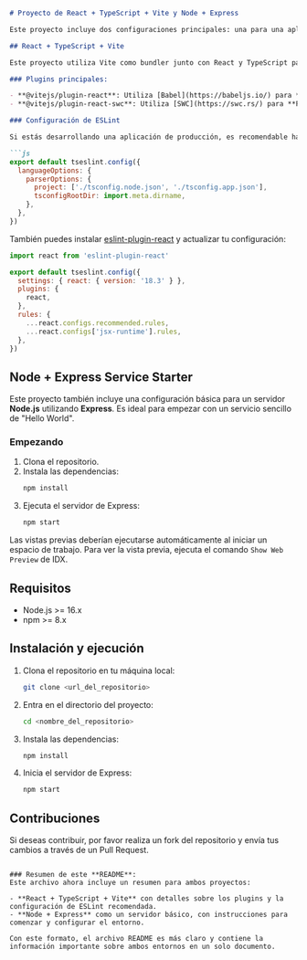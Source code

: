 ```markdown
# Proyecto de React + TypeScript + Vite y Node + Express

Este proyecto incluye dos configuraciones principales: una para una aplicación de React con TypeScript usando Vite y otra para un servidor simple con Node y Express.

## React + TypeScript + Vite

Este proyecto utiliza Vite como bundler junto con React y TypeScript para un desarrollo rápido y eficiente. Vite proporciona **Hot Module Replacement (HMR)** para mejorar la experiencia de desarrollo.

### Plugins principales:

- **@vitejs/plugin-react**: Utiliza [Babel](https://babeljs.io/) para **Fast Refresh**.
- **@vitejs/plugin-react-swc**: Utiliza [SWC](https://swc.rs/) para **Fast Refresh**.

### Configuración de ESLint

Si estás desarrollando una aplicación de producción, es recomendable habilitar reglas de lint conscientes del tipo. Asegúrate de configurar el `parserOptions` correctamente:

```js
export default tseslint.config({
  languageOptions: {
    parserOptions: {
      project: ['./tsconfig.node.json', './tsconfig.app.json'],
      tsconfigRootDir: import.meta.dirname,
    },
  },
})
```

También puedes instalar [eslint-plugin-react](https://github.com/jsx-eslint/eslint-plugin-react) y actualizar tu configuración:

```js
import react from 'eslint-plugin-react'

export default tseslint.config({
  settings: { react: { version: '18.3' } },
  plugins: {
    react,
  },
  rules: {
    ...react.configs.recommended.rules,
    ...react.configs['jsx-runtime'].rules,
  },
})
```

## Node + Express Service Starter

Este proyecto también incluye una configuración básica para un servidor **Node.js** utilizando **Express**. Es ideal para empezar con un servicio sencillo de "Hello World".

### Empezando

1. Clona el repositorio.
2. Instala las dependencias:
   ```bash
   npm install
   ```
3. Ejecuta el servidor de Express:
   ```bash
   npm start
   ```

Las vistas previas deberían ejecutarse automáticamente al iniciar un espacio de trabajo. Para ver la vista previa, ejecuta el comando `Show Web Preview` de IDX.

## Requisitos

- Node.js >= 16.x
- npm >= 8.x

## Instalación y ejecución

1. Clona el repositorio en tu máquina local:
   ```bash
   git clone <url_del_repositorio>
   ```

2. Entra en el directorio del proyecto:
   ```bash
   cd <nombre_del_repositorio>
   ```

3. Instala las dependencias:
   ```bash
   npm install
   ```

4. Inicia el servidor de Express:
   ```bash
   npm start
   ```

## Contribuciones

Si deseas contribuir, por favor realiza un fork del repositorio y envía tus cambios a través de un Pull Request.
```

### Resumen de este **README**:
Este archivo ahora incluye un resumen para ambos proyectos:

- **React + TypeScript + Vite** con detalles sobre los plugins y la configuración de ESLint recomendada.
- **Node + Express** como un servidor básico, con instrucciones para comenzar y configurar el entorno.

Con este formato, el archivo README es más claro y contiene la información importante sobre ambos entornos en un solo documento.
